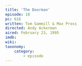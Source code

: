 ```yaml
---
title: 'The Doorman'
episode: 18
pc: 616
written: Tom Gammill & Max Pross
directed: Andy Ackerman
aired: February 23, 1995
imdb:
wiki:
taxonomy:
    category:
        - episode
---
```


